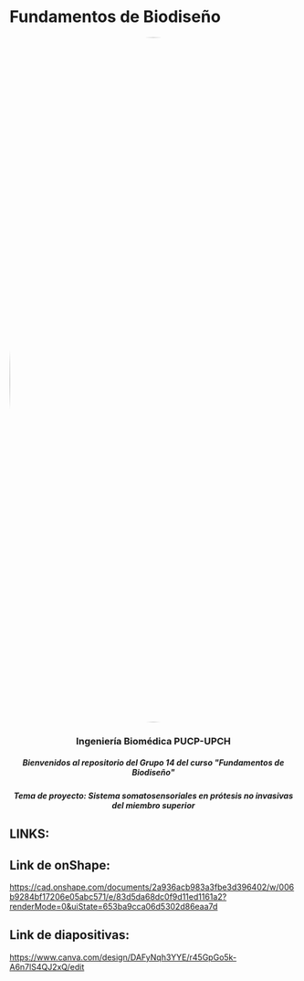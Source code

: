 # Fundamentos de Biodiseño
</p>
<image align="center;" width="1200px;" style="border-radius: 90%;" src ="../Imágenes/imagen_read.png">
  <h3 align="center">
Ingeniería Biomédica PUCP-UPCH
  </h3>
  <h5 align="center">
     Bienvenidos al repositorio del Grupo 14 del curso "Fundamentos de Biodiseño"
  </h5>
</p>


</p>
  <h5 align="center">
    Tema de proyecto: Sistema somatosensoriales en prótesis no invasivas del miembro superior
  </h5>
  
</p>

## LINKS:

## Link de onShape: 
https://cad.onshape.com/documents/2a936acb983a3fbe3d396402/w/006b9284bf17206e05abc571/e/83d5da68dc0f9d11ed1161a2?renderMode=0&uiState=653ba9cca06d5302d86eaa7d 

## Link de diapositivas: 
https://www.canva.com/design/DAFyNqh3YYE/r45GpGo5k-A6n7lS4QJ2xQ/edit 


